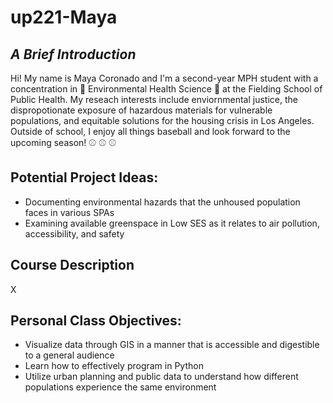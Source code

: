 # up221-Maya
## ***A Brief Introduction***
Hi! My name is Maya Coronado and I'm a second-year MPH student with a concentration in :seedling: Environmental Health Science :seedling: at the Fielding School of Public Health. My reseach interests include enviornmental justice, the dispropotionate exposure of hazardous materials for vulnerable populations, and equitable solutions for the housing crisis in Los Angeles. Outside of school, I enjoy all things baseball and look forward to the upcoming season! ⚾ ⚾ ⚾

## Potential Project Ideas: ## 
+ Documenting environmental hazards that the unhoused population faces in various SPAs
+ Examining available greenspace in Low SES as it relates to air pollution, accessibility, and safety
 
## Course Description ##
X

## Personal Class Objectives: ##
+ Visualize data through GIS in a manner that is accessible and digestible to a general audience
+ Learn how to effectively program in Python
+ Utilize urban planning and public data to understand how different populations experience the same environment 
